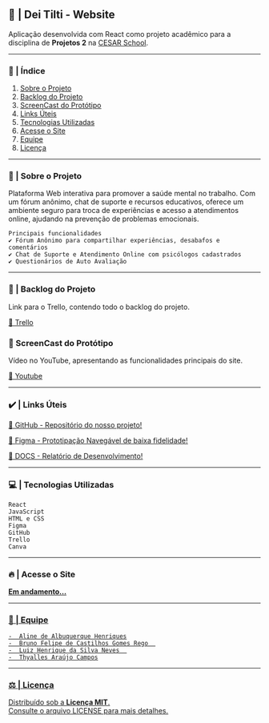 ## 🧠 | Dei Tilti - Website

Aplicação desenvolvida com React como projeto acadêmico para a disciplina de **Projetos 2** na [CESAR School](https://www.cesar.school).

***

### 📑 | Índice

1. <u>[Sobre o Projeto](#sobre-o-projeto)</u>  
2. <u>[Backlog do Projeto](#backlog-do-projeto)</u>  
3. <u>[ScreenCast do Protótipo](#screencast-do-prototipo)</u>  
4. <u>[Links Úteis](#links-uteis)</u>  
5. <u>[Tecnologias Utilizadas](#tecnologias-utilizadas)</u>  
6. <u>[Acesse o Site](#acesse-o-site)</u>  
7. <u>[Equipe](#equipe)</u>  
8. <u>[Licença](#licença)</u>

*** 

### 📌 | Sobre o Projeto

Plataforma Web interativa para promover a saúde mental no trabalho. Com um fórum anônimo, chat de suporte e recursos educativos, oferece um ambiente seguro para troca de experiências e acesso a atendimentos online, ajudando na prevenção de problemas emocionais.

    Principais funcionalidades
    ✔️ Fórum Anônimo para compartilhar experiências, desabafos e comentários
    ✔️ Chat de Suporte e Atendimento Online com psicólogos cadastrados
    ✔️ Questionários de Auto Avaliação

*** 

### 📑 | Backlog do Projeto

Link para o Trello, contendo todo o backlog do projeto.

<u>[🔗 Trello](https://trello.com/b/FODA84Ao/lorem-ipsons)</u>

### 🎥 ScreenCast do Protótipo

Vídeo no YouTube, apresentando as funcionalidades principais do site.

<u>[🔗 Youtube](https://youtube.com/playlist?list=PLEae11J8gvaeXbTAaJ4iZ1nHJVGUslSOW&si=2arBRt1bZET3l-sv)</u>

***

### ✔️ | Links Úteis
<u>[🔗 GitHub - Repositório do nosso projeto!](https://github.com/aline-henriques/PROJETO-2)</u>  

<u>[🔗 Figma - Prototipação Navegável de baixa fidelidade!](https://www.figma.com/file/v8qSHsqxcSn1YCFe0em4Wb?node-id=0:1&locale=en&type=design)</u>

<u>[🔗 DOCS - Relatório de Desenvolvimento!](https://docs.google.com/document/d/180YaCEbCrv_3SM8Rb_zrdJ8bSbknzEjNVU1qo71WdYM/edit)</u>

***

### 💻 | Tecnologias Utilizadas

    React 
    JavaScript
    HTML e CSS
    Figma
    GitHub
    Trello
    Canva

*** 

### 🔥 | Acesse o Site

<u>[**Em andamento...**](https://link-do-site.com)<u>

*** 

### 👥 | Equipe

    -  Aline de Albuquerque Henriques
    -  Bruno Felipe de Castilhos Gomes Rego  
    -  Luiz Henrique da Silva Neves  
    -  Thyalles Araújo Campos

*** 

### ⚖️ | Licença

Distribuído sob a **Licença MIT**.  
Consulte o arquivo [LICENSE](LICENSE) para mais detalhes.

